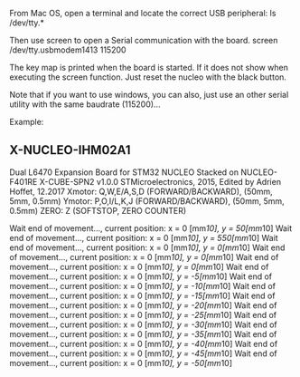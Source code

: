 From Mac OS, open a terminal and locate the correct USB peripheral:
ls /dev/tty.*

Then use screen to open a Serial communication with the board.
screen /dev/tty.usbmodem1413 115200

The key map is printed when the board is started. If it does not show when executing the screen function. Just reset the nucleo with the black button.

Note that if you want to use windows, you can also, just use an other serial utility with the same baudrate (115200)...

Example: 

X-NUCLEO-IHM02A1
 -------------------------------------------
 Dual L6470 Expansion Board for STM32 NUCLEO
 Stacked on NUCLEO-F401RE
 X-CUBE-SPN2 v1.0.0
 STMicroelectronics, 2015, Edited by Adrien Hoffet, 12.2017
 Xmotor: Q,W,E/A,S,D (FORWARD/BACKWARD), (50mm, 5mm, 0.5mm)
 Ymotor: P,O,I/L,K,J (FORWARD/BACKWARD), (50mm, 5mm, 0.5mm)
 ZERO: Z (SOFTSTOP, ZERO COUNTER)


Wait end of movement..., current position: x = 0 [mm*10], y = 50[mm*10]
Wait end of movement..., current position: x = 0 [mm*10], y = 550[mm*10]
Wait end of movement..., current position: x = 0 [mm*10], y = 0[mm*10]
Wait end of movement..., current position: x = 0 [mm*10], y = 0[mm*10]
Wait end of movement..., current position: x = 0 [mm*10], y = 0[mm*10]
Wait end of movement..., current position: x = 0 [mm*10], y = -5[mm*10]
Wait end of movement..., current position: x = 0 [mm*10], y = -10[mm*10]
Wait end of movement..., current position: x = 0 [mm*10], y = -15[mm*10]
Wait end of movement..., current position: x = 0 [mm*10], y = -20[mm*10]
Wait end of movement..., current position: x = 0 [mm*10], y = -25[mm*10]
Wait end of movement..., current position: x = 0 [mm*10], y = -30[mm*10]
Wait end of movement..., current position: x = 0 [mm*10], y = -35[mm*10]
Wait end of movement..., current position: x = 0 [mm*10], y = -40[mm*10]
Wait end of movement..., current position: x = 0 [mm*10], y = -45[mm*10]
Wait end of movement..., current position: x = 0 [mm*10], y = -50[mm*10]
